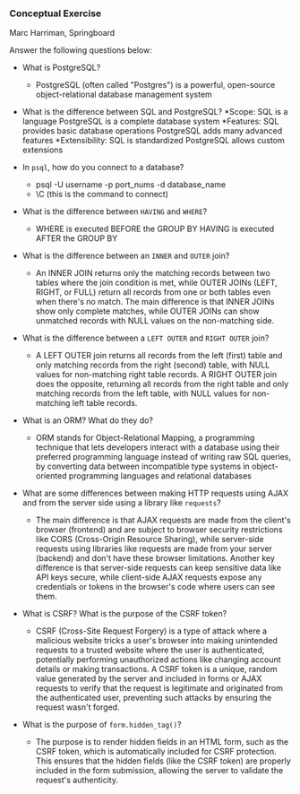 ### Conceptual Exercise
Marc Harriman, Springboard

Answer the following questions below:

- What is PostgreSQL?
    * PostgreSQL (often called "Postgres") is a powerful, open-source object-relational database management system
      
- What is the difference between SQL and PostgreSQL?
    *Scope:
      SQL is a language
      PostgreSQL is a complete database system
    *Features:
      SQL provides basic database operations
      PostgreSQL adds many advanced features
    *Extensibility:
      SQL is standardized
      PostgreSQL allows custom extensions

- In `psql`, how do you connect to a database?
    * psql -U username -p port_nums -d database_name
    * \C (this is the command to connect)

- What is the difference between `HAVING` and `WHERE`?
    * WHERE is executed BEFORE the GROUP BY
      HAVING is executed AFTER the GROUP BY

- What is the difference between an `INNER` and `OUTER` join?
    * An INNER JOIN returns only the matching records between two tables where the join condition is met, while OUTER JOINs (LEFT, RIGHT, or FULL) return all records from one or both tables       even when there's no match. The main difference is that INNER JOINs show only complete matches, while OUTER JOINs can show unmatched records with NULL values on the non-matching side.

- What is the difference between a `LEFT OUTER` and `RIGHT OUTER` join?
    * A LEFT OUTER join returns all records from the left (first) table and only matching records from the right (second) table, with NULL values for non-matching right table records. A           RIGHT OUTER join does the opposite, returning all records from the right table and only matching records from the left table, with NULL values for non-matching left table records.

- What is an ORM? What do they do?
    * ORM stands for Object-Relational Mapping, a programming technique that lets developers interact with a database using their preferred programming language instead of writing raw SQL       queries, by converting data between incompatible type systems in object-oriented programming languages and relational databases

- What are some differences between making HTTP requests using AJAX 
  and from the server side using a library like `requests`?
    * The main difference is that AJAX requests are made from the client's browser (frontend) and are subject to browser security restrictions like CORS (Cross-Origin Resource Sharing),           while server-side requests using libraries like requests are made from your server (backend) and don't have these browser limitations. Another key difference is that server-side             requests can keep sensitive data like API keys secure, while client-side AJAX requests expose any credentials or tokens in the browser's code where users can see them.

- What is CSRF? What is the purpose of the CSRF token?
    * CSRF (Cross-Site Request Forgery) is a type of attack where a malicious website tricks a user's browser into making unintended requests to a trusted website where the user is                authenticated, potentially performing unauthorized actions like changing account details or making transactions. A CSRF token is a unique, random value generated by the server and           included in forms or AJAX requests to verify that the request is legitimate and originated from the authenticated user, preventing such attacks by ensuring the request wasn't forged.

- What is the purpose of `form.hidden_tag()`?
    * The purpose is to render hidden fields in an HTML form, such as the CSRF token, which is automatically included for CSRF protection. This ensures that the hidden fields (like the CSRF       token) are properly included in the form submission, allowing the server to validate the request's authenticity.
